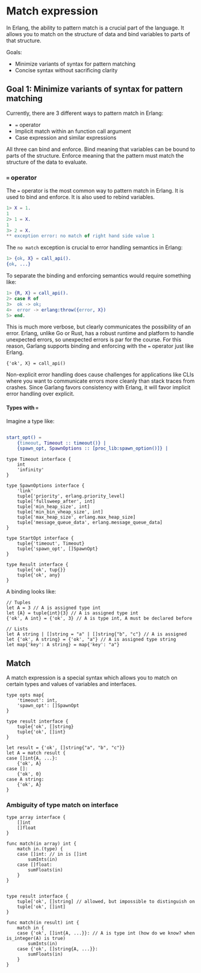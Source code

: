 # Match expression
In Erlang, the ability to pattern match is a crucial part of the language. It allows you to match on the structure of data and bind variables to parts of that structure.

Goals:
- Minimize variants of syntax for pattern matching
- Concise syntax without sacrificing clarity

## Goal 1: Minimize variants of syntax for pattern matching
Currently, there are 3 different ways to pattern match in Erlang:
- `=` operator
- Implicit match within an function call argument
- Case expression and similar expressions

All three can bind and enforce. Bind meaning that variables can be bound to parts of the structure. Enforce meaning that the pattern must match the structure of the data to evaluate.

### `=` operator

The `=` operator is the most common way to pattern match in Erlang. It is used to bind and enforce. It is also used to rebind variables.

```erlang
1> X = 1.
1
2> 1 = X.
1
3> 2 = X.
** exception error: no match of right hand side value 1
```

The `no match` exception is crucial to error handling semantics in Erlang:

```erlang
1> {ok, X} = call_api().
{ok, ...}
```

To separate the binding and enforcing semantics would require something like:

```erlang
1> {R, X} = call_api().
2> case R of
3>  ok -> ok;
4>  error -> erlang:throw({error, X})
5> end.
```

This is much more verbose, but clearly communicates the possibility of an error. Erlang, unlike Go or Rust, has a robust runtime and platform to handle unexpected errors, so unexpected errors is par for the course. For this reason, Garlang supports binding and enforcing with the `=` operator just like Erlang.

```garlang
{'ok', X} = call_api()
```

Non-explicit error handling does cause challenges for applications like CLIs where you want to communicate errors more cleanly than stack traces from crashes. Since Garlang favors consistency with Erlang, it will favor implicit error handling over explicit.

#### Types with `=`
Imagine a type like:

```erlang

start_opt() =
    {timeout, Timeout :: timeout()} |
    {spawn_opt, SpawnOptions :: [proc_lib:spawn_option()]} |
```


```garlang
type Timeout interface {
    int
    'infinity'
}

type SpawnOptions interface {
    'link'
    tuple['priority', erlang.priority_level]
    tuple['fullsweep_after', int]
    tuple['min_heap_size', int]
    tuple['min_bin_vheap_size', int]
    tuple['max_heap_size', erlang.max_heap_size]
    tuple['message_queue_data', erlang.message_queue_data]
}

type StartOpt interface {
    tuple{'timeout', Timeout}
    tuple{'spawn_opt', []SpawnOpt}
}

type Result interface {
    tuple{'ok', tup{}}
    tuple{'ok', any}
}
```

A binding looks like:

```
// Tuples
let A = 3 // A is assigned type int
let {A} = tuple{int}{3} // A is assigned type int
{'ok', A int} = {'ok', 3} // A is type int, A must be declared before

// Lists
let A string | []string = "a" | []string{"b", "c"} // A is assigned
let {'ok', A string} = {'ok', "a"} // A is assigned type string
let map{'key': A string} = map{'key': "a"}
```

## Match
A match expression is a special syntax which allows you to match on certain types and values
of variables and interfaces. 

```
type opts map{
    'timeout': int,
    'spawn_opt': []SpawnOpt
}

type result interface {
    tuple{'ok', []string}
    tuple{'ok', []int}
}

let result = {'ok', []string{"a", "b", "c"}}
let A = match result {
case []int{A, ...}:
    {'ok', A}
case []:
    {'ok', 0}
case A string:
    {'ok', A}
}
```

### Ambiguity of type match on interface

```garlang
type array interface {
    []int
    []float
}

func match(in array) int {
    match in.(type) {
    case []int: // in is []int
        sumInts(in)
    case []float:
        sumFloats(in)
    }
}


type result interface {
    tuple['ok', []string] // allowed, but impossible to distinguish on
    tuple['ok', []int]
}

func match(in result) int {
    match in {
    case {'ok', []int{A, ...}}: // A is type int (how do we know? when is_integer(A) is true)
        sumInts(in)
    case {'ok', []string{A, ...}}:
        sumFloats(in)
    }
}
```
```


